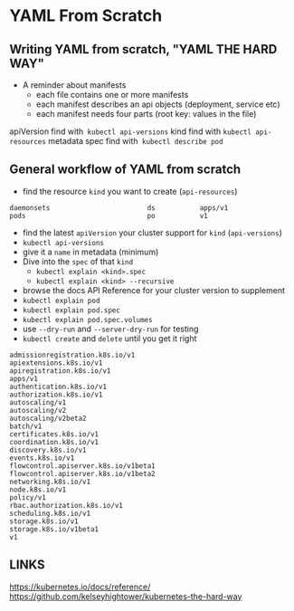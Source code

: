 # YAML From Scratch

## Writing YAML from scratch, "YAML THE HARD WAY"

- A reminder about manifests
  - each file contains one or more manifests
  - each manifest describes an api objects (deployment, service etc)
  - each manifest needs four parts (root key: values in the file)

apiVersion      find with` kubectl api-versions`
kind            find with `kubectl api-resources`
metadata
spec            find with` kubectl describe pod`


## General workflow of YAML from scratch

- find the resource `kind` you want to create (`api-resources`)

```
daemonsets                        ds           apps/v1   
pods                              po           v1           
```

- find the latest `apiVersion` your cluster support for `kind` (`api-versions`)
- `kubectl api-versions`
- give it a `name` in metadata (minimum)
- Dive into the `spec` of that `kind`
  - `kubectl explain <kind>.spec`
  - `kubectl explain <kind> --recursive`
- browse the docs API Reference for your cluster version to supplement
- `kubectl explain pod`
- `kubectl explain pod.spec`
- `kubectl explain pod.spec.volumes`
- use `--dry-run` and `--server-dry-run` for testing
- `kubectl create` and  `delete` until you get it right

 
```
admissionregistration.k8s.io/v1
apiextensions.k8s.io/v1
apiregistration.k8s.io/v1
apps/v1
authentication.k8s.io/v1
authorization.k8s.io/v1
autoscaling/v1
autoscaling/v2
autoscaling/v2beta2
batch/v1
certificates.k8s.io/v1
coordination.k8s.io/v1
discovery.k8s.io/v1
events.k8s.io/v1
flowcontrol.apiserver.k8s.io/v1beta1
flowcontrol.apiserver.k8s.io/v1beta2
networking.k8s.io/v1
node.k8s.io/v1
policy/v1
rbac.authorization.k8s.io/v1
scheduling.k8s.io/v1
storage.k8s.io/v1
storage.k8s.io/v1beta1
v1
```







## LINKS

https://kubernetes.io/docs/reference/
https://github.com/kelseyhightower/kubernetes-the-hard-way